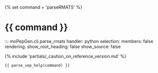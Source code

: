 {% set command = 'parseRMATS' %}
# {{ command }}

::: moPepGen.cli.parse_rmats
	handler: python
    selection:
      members: false
    rendering:
      show_root_heading: false
      show_source: false

{% include 'partials/_caution_on_reference_version.md' %}

```
{{ parse_vep_help(command) }}
```